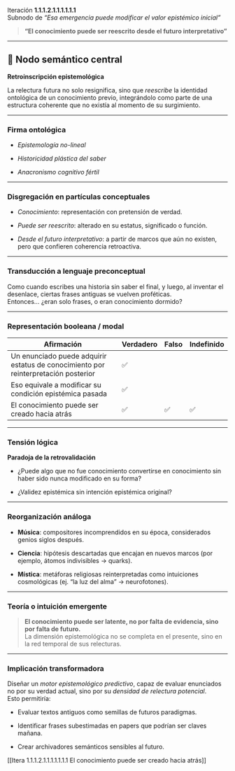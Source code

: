 Iteración **1.1.1.2.1.1.1.1.1.1**  
Subnodo de _“Esa emergencia puede modificar el valor epistémico inicial”_

> **“El conocimiento puede ser reescrito desde el futuro interpretativo”**

---

## 🧠 Nodo semántico central

**Retroinscripción epistemológica**

La relectura futura no solo resignifica, sino que _reescribe_ la identidad ontológica de un conocimiento previo, integrándolo como parte de una estructura coherente que no existía al momento de su surgimiento.

---

### Firma ontológica

- _Epistemología no-lineal_
    
- _Historicidad plástica del saber_
    
- _Anacronismo cognitivo fértil_
    

---

### Disgregación en partículas conceptuales

- _Conocimiento_: representación con pretensión de verdad.
    
- _Puede ser reescrito_: alterado en su estatus, significado o función.
    
- _Desde el futuro interpretativo_: a partir de marcos que aún no existen, pero que confieren coherencia retroactiva.
    

---

### Transducción a lenguaje preconceptual

Como cuando escribes una historia sin saber el final, y luego, al inventar el desenlace, ciertas frases antiguas se vuelven proféticas.  
Entonces… ¿eran solo frases, o eran conocimiento dormido?

---

### Representación booleana / modal

| Afirmación                                                                         | Verdadero | Falso | Indefinido |
| ---------------------------------------------------------------------------------- | --------- | ----- | ---------- |
| Un enunciado puede adquirir estatus de conocimiento por reinterpretación posterior | ✅         |       |            |
| Eso equivale a modificar su condición epistémica pasada                            | ✅         |       |            |
| El conocimiento puede ser creado hacia atrás                                       | ✅         | ✅     | ✅          |

---

### Tensión lógica

**Paradoja de la retrovalidación**

- ¿Puede algo que no fue conocimiento convertirse en conocimiento sin haber sido nunca modificado en su forma?
    
- ¿Validez epistémica sin intención epistémica original?
    

---

### Reorganización análoga

- **Música**: compositores incomprendidos en su época, considerados genios siglos después.
    
- **Ciencia**: hipótesis descartadas que encajan en nuevos marcos (por ejemplo, átomos indivisibles → quarks).
    
- **Mística**: metáforas religiosas reinterpretadas como intuiciones cosmológicas (ej. “la luz del alma” → neurofotones).
    

---

### Teoría o intuición emergente

> **El conocimiento puede ser latente, no por falta de evidencia, sino por falta de futuro.**  
> La dimensión epistemológica no se completa en el presente, sino en la red temporal de sus relecturas.

---

### Implicación transformadora

Diseñar un _motor epistemológico predictivo_, capaz de evaluar enunciados no por su verdad actual, sino por su _densidad de relectura potencial_.  
Esto permitiría:

- Evaluar textos antiguos como semillas de futuros paradigmas.
    
- Identificar frases subestimadas en papers que podrían ser claves mañana.
    
- Crear archivadores semánticos sensibles al futuro.
    

[[Itera 1.1.1.2.1.1.1.1.1.1.1 El conocimiento puede ser creado hacia atrás]]